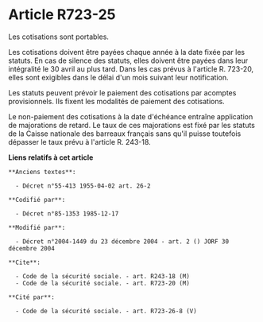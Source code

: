# Article R723-25

Les cotisations sont portables.

Les cotisations doivent être payées chaque année à la date fixée par les statuts. En cas de silence des statuts, elles
doivent être payées dans leur intégralité le 30 avril au plus tard. Dans les cas prévus à l'article R. 723-20, elles sont
exigibles dans le délai d'un mois suivant leur notification.

Les statuts peuvent prévoir le paiement des cotisations par acomptes provisionnels. Ils fixent les modalités de paiement des
cotisations.

Le non-paiement des cotisations à la date d'échéance entraîne application de majorations de retard. Le taux de ces
majorations est fixé par les statuts de la Caisse nationale des barreaux français sans qu'il puisse toutefois dépasser le
taux prévu à l'article R. 243-18.

**Liens relatifs à cet article**

	**Anciens textes**:

	  - Décret n°55-413 1955-04-02 art. 26-2

	**Codifié par**:

	  - Décret n°85-1353 1985-12-17

	**Modifié par**:

	  - Décret n°2004-1449 du 23 décembre 2004 - art. 2 () JORF 30 décembre 2004

	**Cite**:

	  - Code de la sécurité sociale. - art. R243-18 (M)
	  - Code de la sécurité sociale. - art. R723-20 (M)

	**Cité par**:

	  - Code de la sécurité sociale. - art. R723-26-8 (V)
